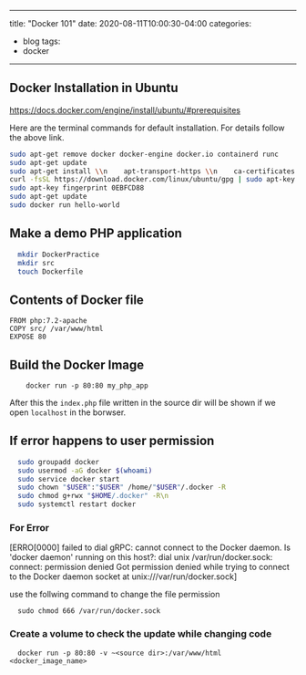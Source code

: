   ---
title: "Docker 101"
date: 2020-08-11T10:00:30-04:00
categories:
  - blog
tags:
  - docker
---

  ## Docker Installation in Ubuntu

  https://docs.docker.com/engine/install/ubuntu/#prerequisites
  
  Here are the terminal commands for default installation. For details follow the above link.
  ``` bash
  sudo apt-get remove docker docker-engine docker.io containerd runc
  sudo apt-get update
  sudo apt-get install \\n    apt-transport-https \\n    ca-certificates \\n    curl \\n    gnupg-agent \\n    software-properties-common\n
  curl -fsSL https://download.docker.com/linux/ubuntu/gpg | sudo apt-key add -
  sudo apt-key fingerprint 0EBFCD88
  sudo apt-get update
  sudo docker run hello-world
  ```

## Make a demo PHP application

``` bash
  mkdir DockerPractice
  mkdir src 
  touch Dockerfile
````

## Contents of Docker file
```
FROM php:7.2-apache
COPY src/ /var/www/html
EXPOSE 80
```
  
## Build the Docker Image  
```
    docker run -p 80:80 my_php_app
```
After this the ```index.php``` file written in the source dir will be shown if we open ```localhost``` in the borwser.

## If error happens to user permission
``` bash
  sudo groupadd docker
  sudo usermod -aG docker $(whoami)
  sudo service docker start
  sudo chown "$USER":"$USER" /home/"$USER"/.docker -R
  sudo chmod g+rwx "$HOME/.docker" -R\n
  sudo systemctl restart docker
```
### For Error
  [ERRO[0000] failed to dial gRPC: cannot connect to the Docker daemon. Is 'docker daemon' running on this host?: dial unix /var/run/docker.sock: connect: permission denied 
Got permission denied while trying to connect to the Docker daemon socket at unix:///var/run/docker.sock]

use the follwing command to change the file permission

```
  sudo chmod 666 /var/run/docker.sock
```

### Create a volume to check the update while changing code
```
  docker run -p 80:80 -v ~<source dir>:/var/www/html <docker_image_name>
```
